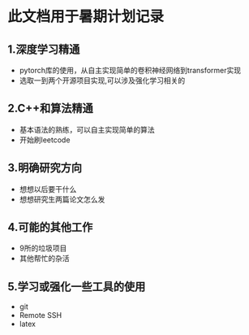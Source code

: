 # 此文档用于暑期计划记录

## 1.深度学习精通

* pytorch库的使用，从自主实现简单的卷积神经网络到transformer实现
* 选取一到两个开源项目实现,可以涉及强化学习相关的

## 2.C++和算法精通

* 基本语法的熟练，可以自主实现简单的算法
* 开始刷leetcode

## 3.明确研究方向

* 想想以后要干什么
* 想想研究生两篇论文怎么发

## 4.可能的其他工作

* 9所的垃圾项目
* 其他帮忙的杂活

## 5.学习或强化一些工具的使用

* git
* Remote SSH
* latex
